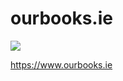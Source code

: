 # ourbooks.ie

[![](https://github.com/jaaufauvre/ourbook.ie/workflows/Build/badge.svg?branch=master)](https://github.com/jaaufauvre/ourbook.ie/actions)

https://www.ourbooks.ie
